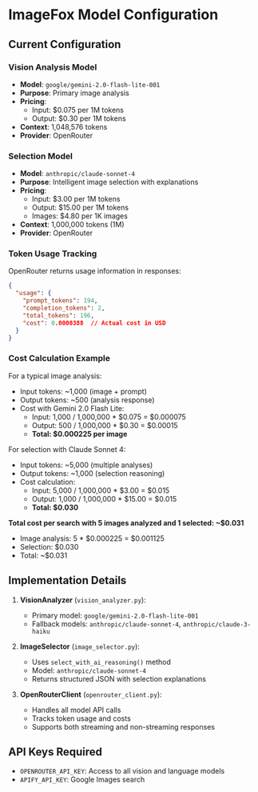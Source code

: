 # ImageFox Model Configuration

## Current Configuration

### Vision Analysis Model
- **Model**: `google/gemini-2.0-flash-lite-001`
- **Purpose**: Primary image analysis
- **Pricing**: 
  - Input: $0.075 per 1M tokens
  - Output: $0.30 per 1M tokens
- **Context**: 1,048,576 tokens
- **Provider**: OpenRouter

### Selection Model
- **Model**: `anthropic/claude-sonnet-4`
- **Purpose**: Intelligent image selection with explanations
- **Pricing**: 
  - Input: $3.00 per 1M tokens
  - Output: $15.00 per 1M tokens
  - Images: $4.80 per 1K images
- **Context**: 1,000,000 tokens (1M)
- **Provider**: OpenRouter

### Token Usage Tracking

OpenRouter returns usage information in responses:
```json
{
  "usage": {
    "prompt_tokens": 194,
    "completion_tokens": 2,
    "total_tokens": 196,
    "cost": 0.0000388  // Actual cost in USD
  }
}
```

### Cost Calculation Example

For a typical image analysis:
- Input tokens: ~1,000 (image + prompt)
- Output tokens: ~500 (analysis response)
- Cost with Gemini 2.0 Flash Lite:
  - Input: 1,000 / 1,000,000 * $0.075 = $0.000075
  - Output: 500 / 1,000,000 * $0.30 = $0.00015
  - **Total: $0.000225 per image**

For selection with Claude Sonnet 4:
- Input tokens: ~5,000 (multiple analyses)
- Output tokens: ~1,000 (selection reasoning)
- Cost calculation:
  - Input: 5,000 / 1,000,000 * $3.00 = $0.015
  - Output: 1,000 / 1,000,000 * $15.00 = $0.015
  - **Total: $0.030**

**Total cost per search with 5 images analyzed and 1 selected: ~$0.031**
- Image analysis: 5 * $0.000225 = $0.001125
- Selection: $0.030
- Total: ~$0.031

## Implementation Details

1. **VisionAnalyzer** (`vision_analyzer.py`):
   - Primary model: `google/gemini-2.0-flash-lite-001`
   - Fallback models: `anthropic/claude-sonnet-4`, `anthropic/claude-3-haiku`

2. **ImageSelector** (`image_selector.py`):
   - Uses `select_with_ai_reasoning()` method
   - Model: `anthropic/claude-sonnet-4`
   - Returns structured JSON with selection explanations

3. **OpenRouterClient** (`openrouter_client.py`):
   - Handles all model API calls
   - Tracks token usage and costs
   - Supports both streaming and non-streaming responses

## API Keys Required
- `OPENROUTER_API_KEY`: Access to all vision and language models
- `APIFY_API_KEY`: Google Images search